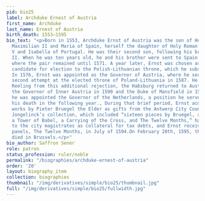```yaml
---
pid: bio25
label: Archduke Ernest of Austria
first_name: Archduke
last_name: Ernest of Austria
birth_death: 1553–1595
bio_text: "<p>Born in 1553, Archduke Ernst of Austria was the son of Holy Roman Emperor
  Maximilian II and Maria of Spain, herself the daughter of Holy Roman Emperor Charles
  V and Isabella of Portugal. He was their second son, following his brother Rudolf
  II. When he was ten years old, he and his brother were sent to Spain for education,
  where the pair remained until 1571. A year later, Ernst was chosen as the Habsburg
  candidate for election to the Polish-Lithuanian throne, which he subsequently lost.
  In 1576, Ernst was appointed as the Governor of Austria, where he served until his
  second attempt at the elected throne of Poland-Lithuania in 1587. He lost again.
  Reeling from this additional rejection, the Habsburg returned to Austria to become
  the Governor of Inner Austria in 1590 and the Duke of Mansfield in 1593. In 1594,
  he was appointed the Governor of the Netherlands, a position he served in until
  his death in the following year., During that brief period, Ernst acquired many
  works by Pieter Bruegel the Elder as gifts from the Antwerp City Council. Nicolaas
  Jongelinck’s collection, which included “sixteen pieces by Bruegel, among which
  a Tower of Babel, a Carrying of the Cross, and The Twelve Months,” had been given
  to the city magistrates as collateral for tax debts, and Ernst received six of these
  panels, The Twelve Months, in July of 1594.On February 20th, 1595, the Archduke
  died in Brussels.</p>"
bio_author: Saffron Sener
role: patron
status_profession: ruler/noble
permalink: "/biographies/archduke-ernest-of-austria"
order: '20'
layout: biography_item
collection: biographies
thumbnail: "/img/derivatives/simple/bio25/thumbnail.jpg"
full: "/img/derivatives/simple/bio25/fullwidth.jpg"
---
```


